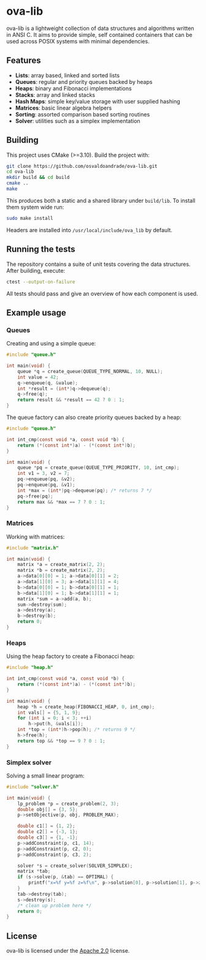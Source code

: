 # ova-lib

ova-lib is a lightweight collection of data structures and algorithms written in ANSI C. It aims to provide simple, self contained containers that can be used across POSIX systems with minimal dependencies.

## Features

- **Lists**: array based, linked and sorted lists
- **Queues**: regular and priority queues backed by heaps
- **Heaps**: binary and Fibonacci implementations
- **Stacks**: array and linked stacks
- **Hash Maps**: simple key/value storage with user supplied hashing
- **Matrices**: basic linear algebra helpers
- **Sorting**: assorted comparison based sorting routines
- **Solver**: utilities such as a simplex implementation

## Building

This project uses CMake (>=3.10). Build the project with:

```bash
git clone https://github.com/osvaldoandrade/ova-lib.git
cd ova-lib
mkdir build && cd build
cmake ..
make
```

This produces both a static and a shared library under `build/lib`. To install them system wide run:

```bash
sudo make install
```

Headers are installed into `/usr/local/include/ova_lib` by default.

## Running the tests

The repository contains a suite of unit tests covering the data structures. After building, execute:

```bash
ctest --output-on-failure
```

All tests should pass and give an overview of how each component is used.

## Example usage

### Queues

Creating and using a simple queue:

```c
#include "queue.h"

int main(void) {
    queue *q = create_queue(QUEUE_TYPE_NORMAL, 10, NULL);
    int value = 42;
    q->enqueue(q, &value);
    int *result = (int*)q->dequeue(q);
    q->free(q);
    return result && *result == 42 ? 0 : 1;
}
```

The queue factory can also create priority queues backed by a heap:

```c
#include "queue.h"

int int_cmp(const void *a, const void *b) {
    return (*(const int*)a) - (*(const int*)b);
}

int main(void) {
    queue *pq = create_queue(QUEUE_TYPE_PRIORITY, 10, int_cmp);
    int v1 = 3, v2 = 7;
    pq->enqueue(pq, &v2);
    pq->enqueue(pq, &v1);
    int *max = (int*)pq->dequeue(pq); /* returns 7 */
    pq->free(pq);
    return max && *max == 7 ? 0 : 1;
}
```

### Matrices

Working with matrices:

```c
#include "matrix.h"

int main(void) {
    matrix *a = create_matrix(2, 2);
    matrix *b = create_matrix(2, 2);
    a->data[0][0] = 1; a->data[0][1] = 2;
    a->data[1][0] = 3; a->data[1][1] = 4;
    b->data[0][0] = 1; b->data[0][1] = 1;
    b->data[1][0] = 1; b->data[1][1] = 1;
    matrix *sum = a->add(a, b);
    sum->destroy(sum);
    a->destroy(a);
    b->destroy(b);
    return 0;
}
```

### Heaps

Using the heap factory to create a Fibonacci heap:

```c
#include "heap.h"

int int_cmp(const void *a, const void *b) {
    return (*(const int*)a) - (*(const int*)b);
}

int main(void) {
    heap *h = create_heap(FIBONACCI_HEAP, 0, int_cmp);
    int vals[] = {5, 1, 9};
    for (int i = 0; i < 3; ++i)
        h->put(h, &vals[i]);
    int *top = (int*)h->pop(h); /* returns 9 */
    h->free(h);
    return top && *top == 9 ? 0 : 1;
}
```

### Simplex solver

Solving a small linear program:

```c
#include "solver.h"

int main(void) {
    lp_problem *p = create_problem(2, 3);
    double obj[] = {3, 5};
    p->setObjective(p, obj, PROBLEM_MAX);

    double c1[] = {1, 2};
    double c2[] = {-3, 1};
    double c3[] = {1, -1};
    p->addConstraint(p, c1, 14);
    p->addConstraint(p, c2, 0);
    p->addConstraint(p, c3, 2);

    solver *s = create_solver(SOLVER_SIMPLEX);
    matrix *tab;
    if (s->solve(p, &tab) == OPTIMAL) {
        printf("x=%f y=%f z=%f\n", p->solution[0], p->solution[1], p->z_value);
    }
    tab->destroy(tab);
    s->destroy(s);
    /* clean up problem here */
    return 0;
}
```

## License

ova-lib is licensed under the [Apache 2.0](LICENSE) license.
